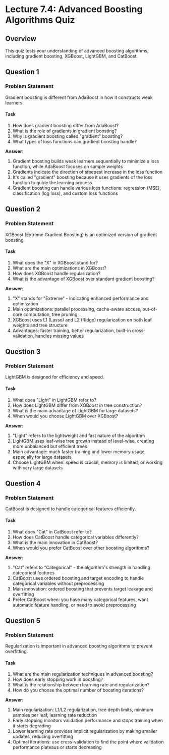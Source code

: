 # Lecture 7.4: Advanced Boosting Algorithms Quiz

## Overview
This quiz tests your understanding of advanced boosting algorithms, including gradient boosting, XGBoost, LightGBM, and CatBoost.

## Question 1

### Problem Statement
Gradient boosting is different from AdaBoost in how it constructs weak learners.

#### Task
1. How does gradient boosting differ from AdaBoost?
2. What is the role of gradients in gradient boosting?
3. Why is gradient boosting called "gradient" boosting?
4. What types of loss functions can gradient boosting handle?

**Answer**:
1. Gradient boosting builds weak learners sequentially to minimize a loss function, while AdaBoost focuses on sample weights
2. Gradients indicate the direction of steepest increase in the loss function
3. It's called "gradient" boosting because it uses gradients of the loss function to guide the learning process
4. Gradient boosting can handle various loss functions: regression (MSE), classification (log loss), and custom loss functions

## Question 2

### Problem Statement
XGBoost (Extreme Gradient Boosting) is an optimized version of gradient boosting.

#### Task
1. What does the "X" in XGBoost stand for?
2. What are the main optimizations in XGBoost?
3. How does XGBoost handle regularization?
4. What is the advantage of XGBoost over standard gradient boosting?

**Answer**:
1. "X" stands for "Extreme" - indicating enhanced performance and optimization
2. Main optimizations: parallel processing, cache-aware access, out-of-core computation, tree pruning
3. XGBoost uses L1 (Lasso) and L2 (Ridge) regularization on both leaf weights and tree structure
4. Advantages: faster training, better regularization, built-in cross-validation, handles missing values

## Question 3

### Problem Statement
LightGBM is designed for efficiency and speed.

#### Task
1. What does "Light" in LightGBM refer to?
2. How does LightGBM differ from XGBoost in tree construction?
3. What is the main advantage of LightGBM for large datasets?
4. When would you choose LightGBM over XGBoost?

**Answer**:
1. "Light" refers to the lightweight and fast nature of the algorithm
2. LightGBM uses leaf-wise tree growth instead of level-wise, creating more unbalanced but efficient trees
3. Main advantage: much faster training and lower memory usage, especially for large datasets
4. Choose LightGBM when: speed is crucial, memory is limited, or working with very large datasets

## Question 4

### Problem Statement
CatBoost is designed to handle categorical features efficiently.

#### Task
1. What does "Cat" in CatBoost refer to?
2. How does CatBoost handle categorical variables differently?
3. What is the main innovation in CatBoost?
4. When would you prefer CatBoost over other boosting algorithms?

**Answer**:
1. "Cat" refers to "Categorical" - the algorithm's strength in handling categorical features
2. CatBoost uses ordered boosting and target encoding to handle categorical variables without preprocessing
3. Main innovation: ordered boosting that prevents target leakage and overfitting
4. Prefer CatBoost when: you have many categorical features, want automatic feature handling, or need to avoid preprocessing

## Question 5

### Problem Statement
Regularization is important in advanced boosting algorithms to prevent overfitting.

#### Task
1. What are the main regularization techniques in advanced boosting?
2. How does early stopping work in boosting?
3. What is the relationship between learning rate and regularization?
4. How do you choose the optimal number of boosting iterations?

**Answer**:
1. Main regularization: L1/L2 regularization, tree depth limits, minimum samples per leaf, learning rate reduction
2. Early stopping monitors validation performance and stops training when it starts degrading
3. Lower learning rate provides implicit regularization by making smaller updates, reducing overfitting
4. Optimal iterations: use cross-validation to find the point where validation performance plateaus or starts decreasing
